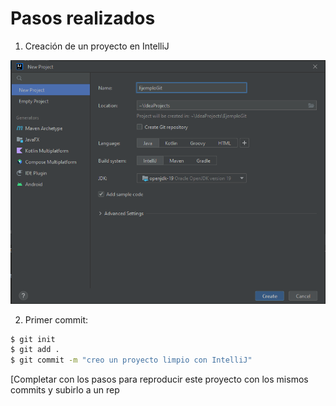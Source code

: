 # Pasos realizados

1. Creación de un proyecto en IntelliJ

![Creación de Priyecto](./img/imagen.png)

2. Primer commit:

```bash
$ git init
$ git add .
$ git commit -m "creo un proyecto limpio con IntelliJ"
```

[Completar con los pasos para reproducir este proyecto con los mismos commits y subirlo a un rep

